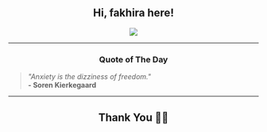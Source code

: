 <h2 align="center"> Hi, fakhira here!</h2>

<p align="center">
<a href="https://github.com/fakhiralkda" alt="github streak"><img src="https://dvst-streak.herokuapp.com/?user=fakhiralkda&theme=tokyonight&fire=DD472C"></a>
</p>

<hr>
<h3 align="center">Quote of The Day</h3>
<p align="center">
<blockquote>
<i>"Anxiety is the dizziness of freedom."</i>
<br>
<b>- Soren Kierkegaard</b>
</blockquote>
</p>


<hr>
<h2 align="center">Thank You 🙏🏼</h2>
